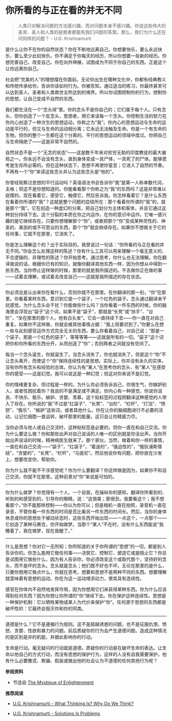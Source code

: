 # 你所看的与正在看的并无不同


> 人类只对解决问题的方法感兴趣，而对问题本身不感兴趣。你说这些伟大的圣贤、圣人和人类的拯救者都能有我们问题的答案。那么，我们为什么还在问同样的问题？           - U.G. Krishnamurti

是什么让你不在你的自然状态？你在不断地远离自己。你想要快乐，要么永远快乐，要么至少此刻快乐。你不满足于你每天的经历，所以你想要一些新的经历。你想完善自己、改变自己。你在向外伸展，试图成为不同于你自己的东西。正是这个让你远离你自己。

社会把“完美的人”的理想摆在你面前。无论你出生在哪种文化中，你都有经典教义和传统传承给你，告诉你该如何行为。你被告知，通过适当的练习，你最终甚至可以达到圣人、圣者和人类救世主所达到的境界。所以你试图控制你的行为，控制你的思想，让自己变成不自然的东西。

我们都生活在一个“念头球”里。你的念头不是你自己的；它们属于每个人。只有念头，但你创造了一个反念头，思想者，用它来读每一个念头。你控制生活的努力在你内心创造了一种次生的思想运动，你称之为“我”。你内心的思想运动与生命的运动是平行的，但又与生命的运动相分离；它永远无法触及生命。你是一个有生命的生物，但你的整个一生都在这个分离的、平行的思想运动的领域中度过。你把自己与生命隔绝了——这是非常不自然的。

自然状态不是一个“无念的状态”——这是数千年来对贫穷无助的印度教徒的最大骗局之一。你永远不会没有念头，直到身体变成一具尸体，一具死了的尸体。能够思考是生存所必需的。但在这种状态下，思想不再使你窒息；它进入了自然的节奏。不再有一个“你”来读这些念头并认为这些念头是“他的”。

你曾经观察过思想的平行运动吗？英语语法书会告诉你“我”是第一人称单数代词，主格；但这不是你想知道的。你能看看那个你称之为“我”的东西吗？这是非常难以捉摸的。现在看着它，感受它，触摸它，然后告诉我。你怎样看着它？是什么东西在看着你所谓的“我”？这就是整个问题的症结所在：那个看着你所谓的“我”的，就是那个“我”。它在创造一种虚幻的分离，把自己划分为主体和客体，并且它通过这种划分持续下去。这个分裂的本质在你之内运作，在你的意识中运作。它唯一感兴趣的是它继续存在。只要你想理解那个“你”，或者把那个“你”变成某种灵性的、神圣的、美丽的或不可思议的东西，那个“你”就会继续存在。如果你不想做关于它的任何事，它就不在那里，它消失了。

你是怎么理解这个的？出于实际目的，我曾说过一句话：“你所看的与正在看的并无不同。”你会怎么处理这样的陈述？你有什么工具可以用来理解一个毫无意义的、不合逻辑的、非理性的陈述？你开始思考。通过思考，你什么也无法理解。你在翻译我说的话，根据你已有的知识，就像你翻译其他东西一样，因为你想从中得到一些东西。当你停止这样做的时候，那里的就是我所描述的。不去做你正在做的事——试着去理解，或试着去改变自己——这就是我所描述的存在状态。

---

你必须总是认出来你在看什么，否则你就不在那里。在你翻译的那一刻，“你”在那里。你看着某样东西，意识到它是一个袋子，一个红色的袋子。念头通过翻译来干扰感觉。为什么念头会干扰？你能做些什么吗？当你看着一件东西的时候，你的脑海里会浮现出“袋子”这个词，如果不是“袋子”，那就是“长凳”或“扶手”、“台阶”，“坐在那里的那个人，他有白头发”。它会一直持续下去——你一直在对自己重复。如果你不这样做，你就会被其他事情占据：“我上班要迟到了。”你要么在想一些与此刻感官运作方式完全无关的东西，要么你看着自己，对自己说：“那是一个袋子，那是一个红色的袋子”，等等等等——这就是所有的一切。“袋子”这个词把你和你所看的东西分开，从而创造了“你”；否则两者之间就没有空间了。

每当一个念头诞生，你就诞生了。当念头消失了，你也就消失了。但是这个“你”不让念头离开，而使这个“你”保持连续性的是思想。实际上，你并没有永久的实体，没有你所有念头和经验的总体。你认为有“某人”在思考你的念头，有“某人”在感受你的感受——这是幻觉。我可以说这是一种幻觉；但这对你来说不是幻觉。

你的情绪更复杂，但过程是一样的。为什么你必须告诉自己，你很生气，你嫉妒别人，或者性困扰着你？我说的不是满足或不满足。你内心有一种感觉，你说你沮丧、不快乐、极乐、嫉妒、贪婪、羡慕。这个贴标签的过程把翻译这种感觉的人带入了存在。你所说的“我”不过是“红袋子”、“长凳”、“台阶”、“栏杆”、“灯泡”、“愤怒”、“极乐”、“嫉妒”这些词，或者其他什么。你在让你的脑细胞进行不必要的活动，让记忆细胞一直运转，破坏那里的能量。这只会让你精疲力尽。

当你必须与他人或自己交流时，这种贴标签是必要的。但你一直在和自己交流。你为什么要这么做？你和那些出声对自己说话的人唯一的区别就是你没出声。当你开始出声说话的时候，精神病医生就来了。那个家伙，当然，做着和你一样的事情，一直在和自己交流——“袋子”，“红袋子”，“着迷的”，“强迫性的”，“俄狄浦斯情结”，“贪婪的”，“长凳”，“栏杆”，“马提尼”。然后他说你有问题，把你放在沙发上，想要改变你，帮助你。

你为什么就不能不干涉感觉呢？你为什么要翻译？你这样做是因为，如果你不和自己交流，你就不在那里。这种前景对“你”来说是可怕的。

---

你为什么做梦？你觉得有一个人，一个自我，在操纵你的感知，翻译你所看到的、听到的和感受到的，引导你的眼睛，说：“这很美；那很丑。我要看这个；我不想看那个。”你不能那样控制——你以为你可以；但是相机一直在拍照，录音机一直在录音，不管你看一件东西的时间是否比看另一件东西的时间长。然后，当你的身体休息或你的思想处于被动状态时，这些东西开始出现——一点这个，一点那个——它创造了某种马赛克，你开始做梦。当那个“某人”不在时，没有什么东西能说“我睡着了，我在做梦，现在我醒了。”

---

什么是思想？你对它一无所知；你所知道的关于你所谓的“思想”的一切，都是别人告诉你的。你怎么能用它做任何事——浇筑它、控制它、塑造它或是阻止它？你总是试图用它做些什么，因为有人告诉你，你必须改变这个或取代那个，坚持好的念头，而不是坏的念头。念头就是念头；他们既不好也不坏。无论在那里的是什么，只要你想用它做点什么，你就在思考。想要和思想不是两种不同的东西。想要理解就意味着有思想的运动。你在为这一运动增添动力，使其具有连续性。

感官在你体内不自然地发挥作用，因为你想用它们来获得某种东西。你为什么应该得到任何东西？因为你想让你所谓的“你”继续下去。你在保护这种连续性。思想是一种保护机制：它以牺牲某物或某人为代价来保护“你”。任何源于思想的东西都是破坏性的：它最终会毁灭你和你的同类。

---

道德是什么？它不是遵循行为规则。这不是超越诱惑的问题，也不是征服仇恨、愤怒、贪婪、性欲和暴力的问题。前后质疑你的行为会产生道德问题。造成这种情况的是区别是非的机能，并据此影响你的行动。

生命是行动。毫无疑问的行动就是道德。质疑你的行动是在破坏生命的表达。让生命以他自己的方式行动，而没有思想的保护行为，这样的人没有自我需要保护。他有什么必要撒谎、欺骗、假装或做出他的社会认为不道德的任何其他行为呢？

**参阅资料**

- 节选自 [The Mystique of Enlightenment](https://www.holybooks.com/wp-content/uploads/U.G.-Krishnamurti-The-Mystique-of-Enlightenment.pdf)

**推荐阅读**

- [U.G. Krishnamurti - What Thinking Is? Why Do We Think?](https://www.youtube.com/watch?v=9olyqhwf2y4&t=791s)

- [U.G. Krishnamurti - Solutions Is Problems](https://www.youtube.com/watch?v=1exoQ3W-6E4&t=795s)

